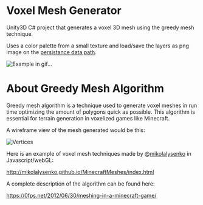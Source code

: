 # Voxel Mesh Generator
Unity3D C# project that generates a voxel 3D mesh using the greedy mesh technique.

Uses a color palette from a small texture and load/save the layers as png image on the [persistance data path](https://docs.unity3d.com/ScriptReference/Application-persistentDataPath.html).

![Example in gif...](https://media.giphy.com/media/w7SEXpaHlbgradmRmf/giphy.gif)

# About Greedy Mesh Algorithm
Greedy mesh algorithm is a technique used to generate voxel meshes in run time optimizing the amount of polygons quick as possible. This algorithm is essential for terrain generation in voxelized games like Minecraft.

A wireframe view of the mesh generated would be this:

![Vertices](https://media.giphy.com/media/dgwr09QTAm0Hefz1IZ/giphy.gif)

Here is an example of voxel mesh techniques made by @[mikolalysenko](https://github.com/mikolalysenko) in Javascript/webGL:

http://mikolalysenko.github.io/MinecraftMeshes/index.html


A complete description of the algorithm can be found here:

https://0fps.net/2012/06/30/meshing-in-a-minecraft-game/

